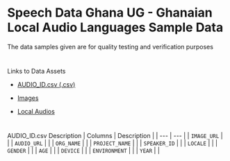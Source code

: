 # Speech Data Ghana UG - Ghanaian Local Audio Languages Sample Data
The data samples given are for quality testing and verification purposes 

#
Links to Data Assets 
* [AUDIO_ID.csv (.csv)](https://www.google.com)
- [Images](https://www.google.com)
+ [Local Audios](https://www.google.com)

#

AUDIO_ID.csv Description
| Columns | Description |
| --- | --- |
| `IMAGE_URL` |             |
| `AUDIO_URL` |             |
| `ORG_NAME` |             |
| `PROJECT_NAME` |             |
| `SPEAKER_ID` |             |
| `LOCALE` |             |
| `GENDER` |             |
| `AGE` |             |
| `DEVICE` |             |
| `ENVIRONMENT` |             |
| `YEAR` |             |
